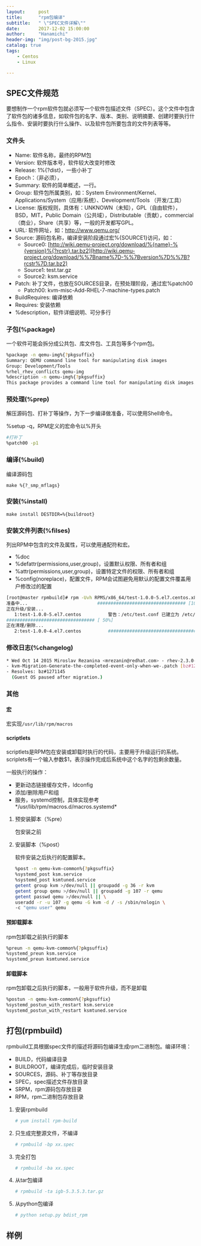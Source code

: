 ```yaml
---
layout:     post
title:      "rpm包编译"
subtitle:   " \"SPEC文件详解\""
date:       2017-12-02 15:00:00
author:     "Hanamichi"
header-img: "img/post-bg-2015.jpg"
catalog: true
tags:
    - Centos
    - Linux

---
```


## SPEC文件规范

要想制作一个rpm软件包就必须写一个软件包描述文件（SPEC）。这个文件中包含了软件包的诸多信息，如软件包的名字、版本、类别、说明摘要、创建时要执行什么指令、安装时要执行什么操作、以及软件包所要包含的文件列表等等。

### 文件头

- Name: 软件名称，最终的RPM包
- Version: 软件版本号，软件较大改变时修改
- Release: 1%{?dist}，一些小补丁
- Epoch：（非必须），
- Summary: 软件的简单概述，一行。
- Group: 软件包所属类别，如：System Environment/Kernel、Applications/System（应用/系统）、Development/Tools （开发/工具）
- License: 版权规则，具体有：UNKNOWN（未知），GPL（自由软件），BSD，MIT，Public Domain（公共域），Distributable（贡献），commercial（商业），Share（共享）等，一般的开发都写GPL。
- URL: 软件网址，如：<http://www.qemu.org/>
- Source: 源码包名称，编译安装阶段通过宏%{SOURCE1}访问，如：
  - Source0: [http://wiki.qemu-project.org/download/%{name}-%{version}%{?rcstr}.tar.bz2](http://wiki.qemu-project.org/download/%%7Bname%7D-%%7Bversion%7D%%7B?rcstr%7D.tar.bz2)
  - Source1: test.tar.gz
  - Source2: ksm.service
- Patch: 补丁文件，也放在SOURCES目录，在预处理阶段，通过宏%patch00
  - Patch00: kvm-misc-Add-RHEL-7-machine-types.patch
- BuildRequires: 编译依赖
- Requires: 安装依赖
- %description，软件详细说明、可分多行

### 子包(%package)

一个软件可能会拆分成公共包、库文件包、工具包等多个rpm包。

```bash
%package -n qemu-img%{?pkgsuffix}
Summary: QEMU command line tool for manipulating disk images
Group: Development/Tools
%rhel_rhev_conflicts qemu-img
%description -n qemu-img%{?pkgsuffix}
This package provides a command line tool for manipulating disk images.
```

###  预处理(%prep)

解压源码包、打补丁等操作，为下一步编译做准备，可以使用Shell命令。

%setup -q，RPM定义的宏命令以%开头

```bash
#打补丁
%patch00 -p1
```

### 编译(%build)

编译源码包

`make %{?_smp_mflags}`

### 安装(%install)

`make install DESTDIR=%{buildroot}`

### 安装文件列表(%filses)

列出RPM中包含的文件及属性，可以使用通配符和宏。

- %doc
- %defattr(permissions,user,group)，设置默认权限、所有者和组
- %attr(permissions,user,group)，设置特定文件的权限、所有者和组
- %config(noreplace)，配置文件，RPM会试图避免用默认的配置文件覆盖用户修改过的配置

```bash
[root@master rpmbuild]# rpm -Uvh RPMS/x86_64/test-1.0.0-5.el7.centos.x86_64.rpm 
准备中...                          ################################# [100%]
正在升级/安装...
   1:test-1.0.0-5.el7.centos          警告：/etc/test.conf 已建立为 /etc/test.conf.rpmnew 
################################# [ 50%]
正在清理/删除...
   2:test-1.0.0-4.el7.centos          ################################# [100%]
```

### 修改日志(%changelog)

```bash
* Wed Oct 14 2015 Miroslav Rezanina <mrezanin@redhat.com> - rhev-2.3.0-31.el7
- kvm-Migration-Generate-the-completed-event-only-when-we-.patch [bz#1271145]
- Resolves: bz#1271145
  (Guest OS paused after migration.)
```

### 其他

#### 宏

宏实现`/usr/lib/rpm/macros`

#### scriptlets

scriptlets是RPM包在安装或卸载时执行的代码，主要用于升级运行的系统。scriplets有一个输入参数$1，表示操作完成后系统中这个名字的包剩余数量。

一般执行的操作：

- 更新动态链接缓存文件，ldconfig
- 添加/删除用户和组
- 服务，systemd控制，具体实现参考*/usr/lib/rpm/macros.d/macros.systemd*

1. 预安装脚本（%pre）

   包安装之前

2. 安装脚本（%post）

   软件安装之后执行的配置脚本。

   ```bash
   %post -n qemu-kvm-common%{?pkgsuffix}
   %systemd_post ksm.service
   %systemd_post ksmtuned.service
   getent group kvm >/dev/null || groupadd -g 36 -r kvm
   getent group qemu >/dev/null || groupadd -g 107 -r qemu
   getent passwd qemu >/dev/null || \
   useradd -r -u 107 -g qemu -G kvm -d / -s /sbin/nologin \
   -c "qemu user" qemu
   ```

#### 预卸载脚本

rpm包卸载之前执行的脚本

```bash
%preun -n qemu-kvm-common%{?pkgsuffix}
%systemd_preun ksm.service
%systemd_preun ksmtuned.service
```

#### 卸载脚本

rpm包卸载之后执行的脚本，一般用于软件升级，而不是卸载

```bash
%postun -n qemu-kvm-common%{?pkgsuffix}
%systemd_postun_with_restart ksm.service
%systemd_postun_with_restart ksmtuned.service
```

## 打包(rpmbuild)

rpmbuild工具根据spec文件的描述将源码包编译生成rpm二进制包。编译环境：

- BUILD，代码编译目录
- BUILDROOT，编译完成后，临时安装目录
- SOURCES，源码、补丁等存放目录
- SPEC，spec描述文件存放目录
- SRPM，rpm源码包存放目录
- RPM，rpm二进制包存放目录

1. 安装rpmbuild

   ```bash
   # yum install rpm-build 
   ```

2. 只生成完整源文件，不编译

   ```bash
   # rpmbuild -bp xx.spec
   ```

3. 完全打包

   ```bash
   # rpmbuild -ba xx.spec
   ```

4. 从tar包编译

   ```bash
   # rpmbuild -ta igb-5.3.5.3.tar.gz
   ```

5. 从python包编译

   ```bash
   # python setup.py bdist_rpm
   ```

## 样例

